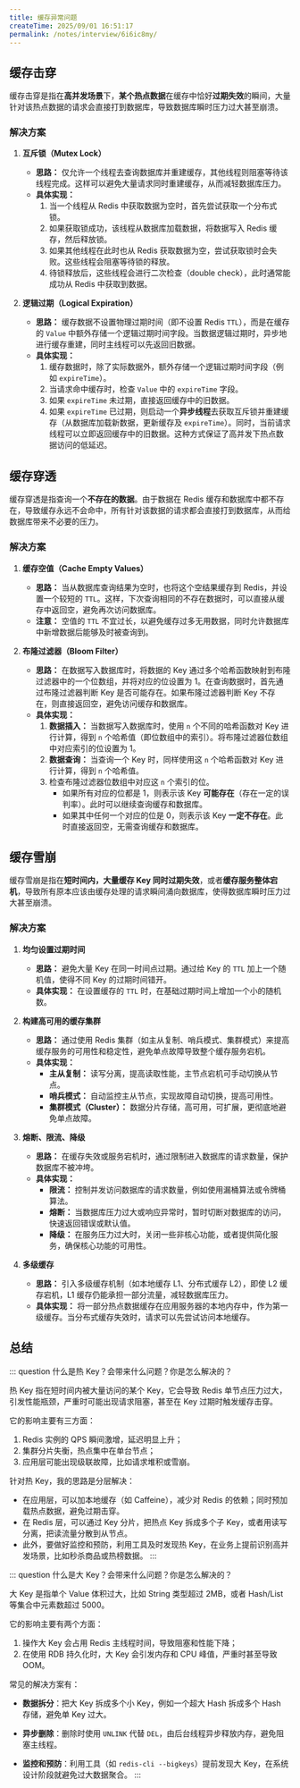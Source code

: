 ```yaml
---
title: 缓存异常问题
createTime: 2025/09/01 16:51:17
permalink: /notes/interview/6i6ic8my/
---
```

## 缓存击穿

缓存击穿是指在**高并发场景**下，**某个热点数据**在缓存中恰好**过期失效**的瞬间，大量针对该热点数据的请求会直接打到数据库，导致数据库瞬时压力过大甚至崩溃。

### 解决方案

1. **互斥锁（Mutex Lock）**
    * **思路：** 仅允许一个线程去查询数据库并重建缓存，其他线程则阻塞等待该线程完成。这样可以避免大量请求同时重建缓存，从而减轻数据库压力。
    * **具体实现：**
        1. 当一个线程从 Redis 中获取数据为空时，首先尝试获取一个分布式锁。
        2. 如果获取锁成功，该线程从数据库加载数据，将数据写入 Redis 缓存，然后释放锁。
        3. 如果其他线程在此时也从 Redis 获取数据为空，尝试获取锁时会失败。这些线程会阻塞等待锁的释放。
        4. 待锁释放后，这些线程会进行二次检查（double check），此时通常能成功从 Redis 中获取到数据。

2. **逻辑过期（Logical Expiration）**
    * **思路：** 缓存数据不设置物理过期时间（即不设置 Redis `TTL`），而是在缓存的 `Value` 中额外存储一个逻辑过期时间字段。当数据逻辑过期时，异步地进行缓存重建，同时主线程可以先返回旧数据。
    * **具体实现：**
        1. 缓存数据时，除了实际数据外，额外存储一个逻辑过期时间字段（例如 `expireTime`）。
        2. 当请求命中缓存时，检查 `Value` 中的 `expireTime` 字段。
        3. 如果 `expireTime` 未过期，直接返回缓存中的旧数据。
        4. 如果 `expireTime` 已过期，则启动一个**异步线程**去获取互斥锁并重建缓存（从数据库加载新数据，更新缓存及 `expireTime`）。同时，当前请求线程可以立即返回缓存中的旧数据。这种方式保证了高并发下热点数据访问的低延迟。

## 缓存穿透

缓存穿透是指查询一个**不存在的数据**。由于数据在 Redis 缓存和数据库中都不存在，导致缓存永远不会命中，所有针对该数据的请求都会直接打到数据库，从而给数据库带来不必要的压力。

### 解决方案

1. **缓存空值（Cache Empty Values）**
    * **思路：** 当从数据库查询结果为空时，也将这个空结果缓存到 Redis，并设置一个较短的 `TTL`。这样，下次查询相同的不存在数据时，可以直接从缓存中返回空，避免再次访问数据库。
    * **注意：** 空值的 `TTL` 不宜过长，以避免缓存过多无用数据，同时允许数据库中新增数据后能够及时被查询到。

2. **布隆过滤器（Bloom Filter）**
    * **思路：** 在数据写入数据库时，将数据的 Key 通过多个哈希函数映射到布隆过滤器中的一个位数组，并将对应的位设置为 1。在查询数据时，首先通过布隆过滤器判断 Key 是否可能存在。如果布隆过滤器判断 Key 不存在，则直接返回空，避免访问缓存和数据库。
    * **具体实现：**
        1. **数据插入：** 当数据写入数据库时，使用 `n` 个不同的哈希函数对 Key 进行计算，得到 `n` 个哈希值（即位数组中的索引）。将布隆过滤器位数组中对应索引的位设置为 1。
        2. **数据查询：** 当查询一个 Key 时，同样使用这 `n` 个哈希函数对 Key 进行计算，得到 `n` 个哈希值。
        3. 检查布隆过滤器位数组中对应这 `n` 个索引的位。
            * 如果所有对应的位都是 1，则表示该 Key **可能存在**（存在一定的误判率）。此时可以继续查询缓存和数据库。
            * 如果其中任何一个对应的位是 0，则表示该 Key **一定不存在**。此时直接返回空，无需查询缓存和数据库。

## 缓存雪崩

缓存雪崩是指在**短时间内，大量缓存 Key 同时过期失效**，或者**缓存服务整体宕机**，导致所有原本应该由缓存处理的请求瞬间涌向数据库，使得数据库瞬时压力过大甚至崩溃。

### 解决方案

1. **均匀设置过期时间**
    * **思路：** 避免大量 Key 在同一时间点过期。通过给 Key 的 `TTL` 加上一个随机值，使得不同 Key 的过期时间错开。
    * **具体实现：** 在设置缓存的 `TTL` 时，在基础过期时间上增加一个小的随机数。

2. **构建高可用的缓存集群**
    * **思路：** 通过使用 Redis 集群（如主从复制、哨兵模式、集群模式）来提高缓存服务的可用性和稳定性，避免单点故障导致整个缓存服务宕机。
    * **具体实现：**
        * **主从复制：** 读写分离，提高读取性能，主节点宕机可手动切换从节点。
        * **哨兵模式：** 自动监控主从节点，实现故障自动切换，提高可用性。
        * **集群模式（Cluster）：** 数据分片存储，高可用，可扩展，更彻底地避免单点故障。

3. **熔断、限流、降级**
    * **思路：** 在缓存失效或服务宕机时，通过限制进入数据库的请求数量，保护数据库不被冲垮。
    * **具体实现：**
        * **限流：** 控制并发访问数据库的请求数量，例如使用漏桶算法或令牌桶算法。
        * **熔断：** 当数据库压力过大或响应异常时，暂时切断对数据库的访问，快速返回错误或默认值。
        * **降级：** 在服务压力过大时，关闭一些非核心功能，或者提供简化服务，确保核心功能的可用性。

4. **多级缓存**
    * **思路：** 引入多级缓存机制（如本地缓存 L1、分布式缓存 L2），即使 L2 缓存宕机，L1 缓存仍能承担一部分流量，减轻数据库压力。
    * **具体实现：** 将一部分热点数据缓存在应用服务器的本地内存中，作为第一级缓存。当分布式缓存失效时，请求可以先尝试访问本地缓存。

## 总结

::: question 什么是热 Key？会带来什么问题？你是怎么解决的？

热 Key 指在短时间内被大量访问的某个 Key，它会导致 Redis 单节点压力过大，引发性能瓶颈，严重时可能出现请求阻塞，甚至在 Key 过期时触发缓存击穿。

它的影响主要有三方面：

1. Redis 实例的 QPS 瞬间激增，延迟明显上升；
2. 集群分片失衡，热点集中在单台节点；
3. 应用层可能出现级联故障，比如请求堆积或雪崩。

针对热 Key，我的思路是分层解决：

- 在应用层，可以加本地缓存（如 Caffeine），减少对 Redis 的依赖；同时预加载热点数据，避免过期击穿。
- 在 Redis 层，可以通过 Key 分片，把热点 Key 拆成多个子 Key，或者用读写分离，把读流量分散到从节点。
- 此外，要做好监控和预防，利用工具及时发现热 Key，在业务上提前识别高并发场景，比如秒杀商品或热榜数据。
:::

::: question 什么是大 Key？会带来什么问题？你是怎么解决的？

大 Key 是指单个 Value 体积过大，比如 String 类型超过 2MB，或者 Hash/List 等集合中元素数超过 5000。

它的影响主要有两个方面：

1. 操作大 Key 会占用 Redis 主线程时间，导致阻塞和性能下降；
2. 在使用 RDB 持久化时，大 Key 会引发内存和 CPU 峰值，严重时甚至导致 OOM。

常见的解决方案有：

- **数据拆分**：把大 Key 拆成多个小 Key，例如一个超大 Hash 拆成多个 Hash 存储，避免单 Key 过大。
    
- **异步删除**：删除时使用 `UNLINK` 代替 `DEL`，由后台线程异步释放内存，避免阻塞主线程。
    
- **监控和预防**：利用工具（如 `redis-cli --bigkeys`）提前发现大 Key，在系统设计阶段就避免过大数据聚合。
:::